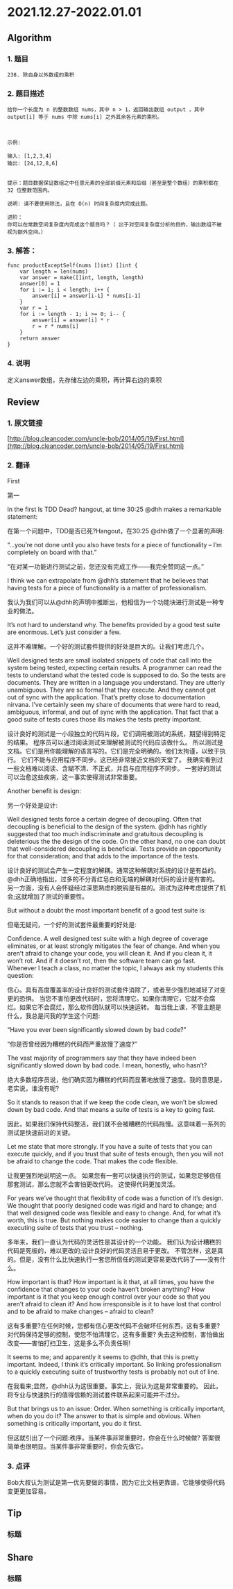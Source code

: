 # 2021.12.27-2022.01.01

## Algorithm
### 1. 题目
```
238. 除自身以外数组的乘积
```
### 2. 题目描述
```
给你一个长度为 n 的整数数组 nums，其中 n > 1，返回输出数组 output ，其中 output[i] 等于 nums 中除 nums[i] 之外其余各元素的乘积。

 

示例:

输入: [1,2,3,4]
输出: [24,12,8,6]
 

提示：题目数据保证数组之中任意元素的全部前缀元素和后缀（甚至是整个数组）的乘积都在 32 位整数范围内。

说明: 请不要使用除法，且在 O(n) 时间复杂度内完成此题。

进阶：
你可以在常数空间复杂度内完成这个题目吗？（ 出于对空间复杂度分析的目的，输出数组不被视为额外空间。）

```

### 3. 解答：
```golang
func productExceptSelf(nums []int) []int {
	var length = len(nums)
	var answer = make([]int, length, length)
	answer[0] = 1
	for i := 1; i < length; i++ {
		answer[i] = answer[i-1] * nums[i-1]
	}
	var r = 1
	for i := length - 1; i >= 0; i-- {
		answer[i] = answer[i] * r
		r = r * nums[i]
	}
	return answer
}
```
### 4. 说明
定义answer数组，先存储左边的乘积，再计算右边的乘积

## Review
### 1. 原文链接
[http://blog.cleancoder.com/uncle-bob/2014/05/19/First.html](http://blog.cleancoder.com/uncle-bob/2014/05/19/First.html)

### 2. 翻译
First

第一

In the first Is TDD Dead? hangout, at time 30:25 @dhh makes a remarkable statement:

在第一个问题中，TDD是否已死?Hangout，在30:25 @dhh做了一个显著的声明:

“…you’re not done until you also have tests for a piece of functionality – I’m completely on board with that.”

“在对某一功能进行测试之前，您还没有完成工作——我完全赞同这一点。”

I think we can extrapolate from @dhh’s statement that he believes that having tests for a piece of functionality is a matter of professionalism.

我认为我们可以从@dhh的声明中推断出，他相信为一个功能块进行测试是一种专业的做法。

It’s not hard to understand why. The benefits provided by a good test suite are enormous. Let’s just consider a few.

这并不难理解。一个好的测试套件提供的好处是巨大的。让我们考虑几个。

Well designed tests are small isolated snippets of code that call into the system being tested, expecting certain results. 
A programmer can read the tests to understand what the tested code is supposed to do. 
So the tests are documents. They are written in a language you understand. They are utterly unambiguous. They are so formal that they execute. 
And they cannot get out of sync with the application. That’s pretty close to documentation nirvana. 
I’ve certainly seen my share of documents that were hard to read, ambiguous, informal, and out of sync with the application. 
That fact that a good suite of tests cures those ills makes the tests pretty important.

设计良好的测试是一小段独立的代码片段，它们调用被测试的系统，期望得到特定的结果。
程序员可以通过阅读测试来理解被测试的代码应该做什么。
所以测试是文档。它们是用你能理解的语言写的。它们是完全明确的。他们太拘谨，以致于执行。
它们不能与应用程序不同步。这已经非常接近文档的天堂了。
我确实看到过一些文档难以阅读、含糊不清、不正式，并且与应用程序不同步。
一套好的测试可以治愈这些疾病，这一事实使得测试非常重要。

Another benefit is design:

另一个好处是设计:

Well designed tests force a certain degree of decoupling. Often that decoupling is beneficial to the design of the system.
@dhh has rightly suggested that too much indiscriminate and gratuitous decoupling is deleterious the the design of the code. 
On the other hand, no one can doubt that well-considered decoupling is beneficial. Tests provide an opportunity for that consideration; and that adds to the importance of the tests.

设计良好的测试会产生一定程度的解耦。通常这种解耦对系统的设计是有益的。
@dhh正确地指出，过多的不分青红皂白和无端的解耦对代码的设计是有害的。
另一方面，没有人会怀疑经过深思熟虑的脱钩是有益的。测试为这种考虑提供了机会;这就增加了测试的重要性。

But without a doubt the most important benefit of a good test suite is:

但毫无疑问，一个好的测试套件最重要的好处是:

Confidence. A well designed test suite with a high degree of coverage eliminates, or at least strongly mitigates the fear of change. 
And when you aren’t afraid to change your code, you will clean it. And if you clean it, it won’t rot. And if it doesn’t rot, then the software team can go fast.
Whenever I teach a class, no matter the topic, I always ask my students this question:

信心。具有高度覆盖率的设计良好的测试套件消除了，或者至少强烈地减轻了对变更的恐惧。
当您不害怕更改代码时，您将清理它。如果你清理它，它就不会腐烂。如果它不会腐烂，那么软件团队就可以快速运转。
每当我上课，不管主题是什么，我总是问我的学生这个问题:

“Have you ever been significantly slowed down by bad code?”

“你是否曾经因为糟糕的代码而严重放慢了速度?”

The vast majority of programmers say that they have indeed been significantly slowed down by bad code. I mean, honestly, who hasn’t?

绝大多数程序员说，他们确实因为糟糕的代码而显著地放慢了速度。我的意思是，老实说，谁没有呢?

So it stands to reason that if we keep the code clean, we won’t be slowed down by bad code. And that means a suite of tests is a key to going fast.

因此，如果我们保持代码整洁，我们就不会被糟糕的代码拖慢。这意味着一系列的测试是快速前进的关键。

Let me state that more strongly. 
If you have a suite of tests that you can execute quickly, and if you trust that suite of tests enough, then you will not be afraid to change the code.
That makes the code flexible.

让我更强烈地说明这一点。
如果您有一套可以快速执行的测试，如果您足够信任那套测试，那么您就不会害怕更改代码。
这使得代码更加灵活。

For years we’ve thought that flexibility of code was a function of it’s design. 
We thought that poorly designed code was rigid and hard to change; and that well designed code was flexible and easy to change. 
And, for what it’s worth, this is true. But nothing makes code easier to change than a quickly executing suite of tests that you trust – nothing.

多年来，我们一直认为代码的灵活性是其设计的一个功能。
我们认为设计糟糕的代码是死板的，难以更改的;设计良好的代码灵活且易于更改。
不管怎样，这是真的。但是，没有什么比快速执行一套您所信任的测试更容易更改代码了——没有什么。

How important is that? How important is it that, at all times, you have the confidence that changes to your code haven’t broken anything? 
How important is it that you keep enough control over your code so that you aren’t afraid to clean it? 
And how irresponsible is it to have lost that control and to be afraid to make changes – afraid to clean?

这有多重要?在任何时候，您都有信心更改代码不会破坏任何东西，这有多重要?
对代码保持足够的控制，使您不怕清理它，这有多重要?
失去这种控制，害怕做出改变——害怕打扫卫生，这是多么不负责任啊!

It seems to me; and apparently it seems to @dhh, that this is pretty important. Indeed, I think it’s critically important. 
So linking professionalism to a quickly executing suite of trustworthy tests is probably not out of line.

在我看来;显然，@dhh认为这很重要。事实上，我认为这是非常重要的。
因此，将专业与快速执行的值得信赖的测试套件联系起来可能并不过分。

But that brings us to an issue: Order. When something is critically important, when do you do it? 
The answer to that is simple and obvious. When something is critically important, you do it first.

但这就引出了一个问题:秩序。当某件事非常重要时，你会在什么时候做?
答案很简单也很明显。当某件事非常重要时，你会先做它。

### 3. 点评
Bob大叔认为测试是第一优先要做的事情，因为它比文档更靠谱，它能够使得代码变更更加容易。

## Tip
### 标题


## Share
### 标题